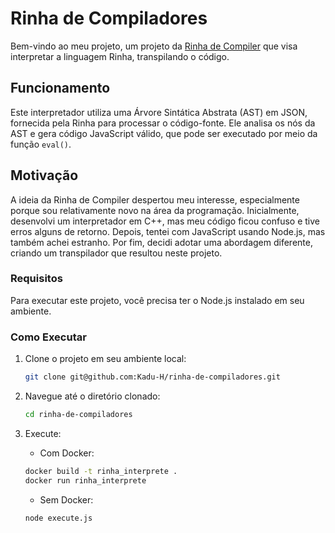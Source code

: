 # Rinha de Compiladores

Bem-vindo ao meu projeto, um projeto da [Rinha de Compiler](https://github.com/aripiprazole/rinha-de-compiler/) que visa interpretar a linguagem Rinha, transpilando o código.

## Funcionamento

Este interpretador utiliza uma Árvore Sintática Abstrata (AST) em JSON, fornecida pela Rinha para processar o código-fonte. Ele analisa os nós da AST e gera código JavaScript válido, que pode ser executado por meio da função `eval()`.

## Motivação

A ideia da Rinha de Compiler despertou meu interesse, especialmente porque sou relativamente novo na área da programação. Inicialmente, desenvolvi um interpretador em C++, mas meu código ficou confuso e tive erros alguns de retorno. Depois, tentei com JavaScript usando Node.js, mas também achei estranho. Por fim, decidi adotar uma abordagem diferente, criando um transpilador que resultou neste projeto.

### Requisitos

Para executar este projeto, você precisa ter o Node.js instalado em seu ambiente.

### Como Executar

1. Clone o projeto em seu ambiente local:

   ```bash
   git clone git@github.com:Kadu-H/rinha-de-compiladores.git
   ```
2. Navegue até o diretório clonado:
 
    ```bash
   cd rinha-de-compiladores
   ```
3. Execute:

    * Com Docker:
    ```bash
    docker build -t rinha_interprete .
    docker run rinha_interprete
    ```

    * Sem Docker:
    ```bash
    node execute.js